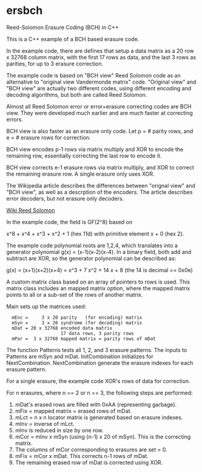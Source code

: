 # ersbch

Reed-Solomon Erasure Coding (BCH) in C++

This is a C++ example of a BCH based erasure code.

In the example code, there are defines that setup a data matrix
as a 20 row x 32768 column matrix, with the first 17 rows as data,
and the last 3 rows as parities, for up to 3 erasure correction.

The example code is based on "BCH view" Reed Solomon code as an
alternative to "original view Vandermonde matrix" code.
"Original view" and "BCH view" are actually two different codes,
using different encoding and decoding algorithms, but both are
called Reed Solomon.

Almost all Reed Solomon error or error+erasure correcting codes
are BCH view. They were developed much earlier and are much faster
at correcting errors.

BCH view is also faster as an erasure only code.
Let p = # parity rows, and e = # erasure rows for correction.

BCH view encodes p-1 rows via matrix multiply and XOR to encode
the remaining row, essentially correcting the last row to encode it.

BCH view corrects e-1 erasure rows via matrix multiply, and XOR to
correct the remaining erasure row. A single erasure only uses XOR.

The Wikipedia article describes the differences between "orignal view"
and "BCH view", as well as a descrption of the encoders. The article
describes error decoders, but not erasure only decoders.

[Wiki Reed Solomon](https://en.wikipedia.org/wiki/Reed%E2%80%93Solomon_error_correction)

In the example code, the field is GF(2^8) based on

x^8 + x^4 + x^3 + x^2 + 1 (hex 11d) with primitive element x + 0 (hex 2).
 
The example code polynomial roots are 1,2,4, which translates
into a generator polynomial g(x) = (x-1)(x-2)(x-4). In a binary field, both
add and subtract are XOR, so the generator polynomial can be described as:

g(x) = (x+1)(x+2)(x+4) = x^3 + 7 x^2 + 14 x + 8  (the 14 is decimal == 0x0e)

A custom matrix class based on an array of pointers to rows is used.
This matrix class includes an mapped matrix option, where the mapped
matrix points to all or a sub-set of the rows of another matrix.

Main sets up the matrices used:
```
  mEnc =     3 x 20 parity   (for encoding) matrix
  mSyn =     3 x 20 syndrome (for decoding) matrix
  mDat = 20 x 32768 encoded data matrix
                    17 data rows, 3 parity rows
  mPar =  3 x 32768 mapped matrix = parity rows of mDat
```

The function Patterns tests all 1, 2, and 3 erasure patterns.
The inputs to Patterns are mSyn and mDat.
InitCombination initializes for NextCombination.
NextCombination generate the erasure indexes for each erasure pattern.

For a single erasure, the example code XOR's rows of data for correction.

For n erasures, where n == 2 or n == 3, the following steps are performed:

1. mDat's erased rows are filled with 0xAA (representing garbage).
2. mFix = mapped matrix = erased rows of mDat.
2. mLct = n x n locator matrix is generated based on erasure indexes.
3. mInv = inverse of mLct.
4. mInv is reduced in size by one row.
4. mCor = mInv x mSyn (using (n-1) x 20 of mSyn). This is the correcting matrix.
5. The columns of mCor corresponding to erasures are set = 0.
6. mFix = mCor x mDat. This corrects n-1 rows of mDat.
7. The remaining erased row of mDat is corrected using XOR.

